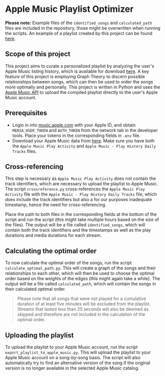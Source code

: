 # Apple Music Playlist Optimizer
**Please note:** Example files of the ```identified_songs``` and ```calculated_path``` files are included in the repository, those might be overwritten when running the scripts. An example of a playlist created by this project can be found [here](https://music.apple.com/de/playlist/panoptic-cumquats/pl.u-d2b08D2FMblGY25).
## Scope of this project
This project aims to curate a personalized playlist by analyzing the user's Apple Music listing history, which is available for download [here](https://privacy.apple.com/account). A key feature of this project is employing Graph Theory to discern possible relationships between songs, which can then be used to order the songs more optimally and personally. This project is written in Python and uses the [Apple Music API](https://developer.apple.com/documentation/applemusicapi) to upload the compiled playlist directly to the user's Apple Music account.

## Prerequisites
- Login in into [music.apple.com](https://music.apple.com/) with your Apple ID, and obtain ```MEDIA_USER_TOKEN``` and ```AUTH_TOKEN``` from the network tab in the developer tools. Place your tokens in the corresponding fields in ```.env``` file.
- Download your Apple Music data from [here](https://privacy.apple.com/account). Make sure you have both the ```Apple Music Play Activity``` and ```Apple Music - Play History Daily Tracks``` files. 

## Cross-referencing
This step is necessary as ```Apple Music Play Activity``` does not contain the track identifiers, which are necessary to upload the playlist to Apple Music. The script ```crossreference.py``` cross-references the ```Apple Music Play Activity``` file with the ```Apple Music - Play History Daily Tracks``` file, which does include the track identifiers but also a for our purposes inadequate timestamp, hence the need for cross-referencing.

Place the path to both files in the corresponding fields at the bottom of the script and run the script (this might take multiple hours based on the size of the files). The output will be a file called ```identified_songs```, which will contain both the track identifiers and the timestamps as well as the play durations and media durations for each stream.

## Calculating the optimal order
To now calculate the optimal order of the songs, run the script ```calculate_optimal_path.py```. This will create a graph of the songs and their relationships to each other, which will then be used to choose the optimal order based on the weights of the edges (this might again take a while). The output will be a file called ```calculated_path```, which will contain the songs in their calculated optimal order. 
>Please note that all songs that were not played for a cumulative duration of at least five minutes will be excluded from the playlist. Streams that lasted less than 25 seconds will also be deemed as skipped and therefore are not included in the calculation of the optimal order.

## Uploading the playlist
To upload the playlist to your Apple Music account, run the script ```export_playlist_to_apple_music.py```. This will upload the playlist to your Apple Music account on a song-by-song basis. The script will also automatically try to find an alternative version of the song if the original version is no longer available in the selected Apple Music catalog.
